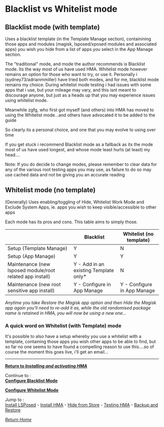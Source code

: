 # Blacklist vs Whitelist mode

## Blacklist mode (with template)

Uses a blacklist template (in the Template Manage section), containining those apps and modules (magisk, lsposed/xposed modules and associated apps) you wish you hide from a list of apps you select in the App Manage section.

The "traditional" mode, and mode the author recommends is Blacklist mode. Its the way most of us have used HMA. Whitelist mode however remains an option for those who want to try, or use it. Personally i (sydney73/adrianmmiller) have tried both modes, and for me, blacklist mode remains my choice. During whitelist mode testing i had issues with some apps that i use, but your mileage may vary, and this isnt meant to discourage anyone, but just as a heads up that you may experience issues using whitelist mode. 

Meanwhile zgfg, who first got myself (and others) into HMA has moved to using the Whitelist mode...and others have advocated it to be added to the guide

So clearly its a personal choice, and one that you may evolve to using over time

If you get stuck i recommend Blacklist mode as a fallback as its the mode most of us have used longest, and whose mode least hurts (at least) my head....

Note: If you do decide to change modes, please remember to clear data for any of the various root testing apps you may use, as failure to do so may use cached data and not be giving you an accurate reading


## Whitelist mode (no template)

(Generally) Uses enabling/toggling of Hide, Whitelist Work Mode and Exclude System Apps, ie. apps you wish to keep visible/accessible to other apps


Each mode has its pros and cons. This table aims to simply those. 

||Blacklist|Whitelist (no template)|
|---|---|---|
| Setup (Template Manage)|Y|N|
| Setup (App Manage)|Y|Y|
|Maintenance (new lsposed module/root related app install)|Y - Add in an existing Template only*|N|
|Maintenance (new root sensitive app install)|Y - Configure in App Manage|Y - Configure in App Manage|

<i>Anytime you take Restore the Magisk app option and then Hide the Magisk app again you'll need to re-add it as, while the old randomised package name is retained in HMA, you will now be using a new one...</i>

### A quick word on Whitelist (with Template) mode
It's possible to also have a setup whereby you use a whitelist with a template, containing those apps you wish other apps to be able to find, but so far no one seems to have found a compelling reason to use this....so of course the moment this goes live, i'll get an email...

---

[<b>Return to <i>Installing and activating HMA</i></b>](Install-HMA.md)<br>

Continue to :<br>
[<b>Configure Blacklist Mode</b>](BlackList.md)<br>

[<b>Configure Whitelist Mode</b>](WhiteList.md)<br>

Jump to :<br>
[Install LSPosed] - [Install HMA] - [Hide from Store] - [Testing HMA] - [Backup and Restore]<br>

[<i>Return Home</i>](README.md)

<!--List of page links-->
[HMA Home]: README.md
[Install LSPosed]: Install-LSPosed.md
[Install HMA]: Install-HMA.md
[Compare HMA Blacklist vs Whitelist Modes]: BlacklistvsWhitelist.md
[Configure Blacklist Mode]: BlackList.md
[Configure Whitelist Mode]: WhiteList.md
[Hide from Store]: PlayStore.md
[Testing HMA]: TestHMA.md
[Backup and Restore]: BackupAndRestore.md
[KnownIssues]: KnownIssues.md

